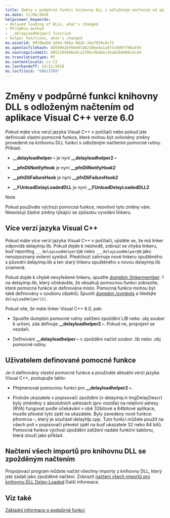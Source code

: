 ```yaml
---
title: Změny v podpůrné funkci knihovny DLL s odloženým načtením od aplikace Visual C++ verze 6.0
ms.date: 11/04/2016
helpviewer_keywords:
- delayed loading of DLLs, what's changed
- PFromRva method
- __delayLoadHelper2 function
- helper functions, what's changed
ms.assetid: 99f0be69-105d-49ba-8dd5-3be7939c0c72
ms.openlocfilehash: 8d50962bf66e07d6238be4a1a973c9d9ff06a556
ms.sourcegitcommit: 6052185696adca270bc9bdbec45a626dd89cdcdd
ms.translationtype: MT
ms.contentlocale: cs-CZ
ms.lasthandoff: 10/31/2018
ms.locfileid: "50613769"
---
```

# <a name="changes-in-the-dll-delayed-loading-helper-function-since-visual-c-60"></a>Změny v podpůrné funkci knihovny DLL s odloženým načtením od aplikace Visual C++ verze 6.0

Pokud máte více verzí jazyka Visual C++ v počítači nebo pokud jste definovali vlastní pomocné funkce, které mohou být ovlivněny změny provedené na knihovnu DLL funkci s odloženým načtením pomocné rutiny. Příklad:

- **__delayloadhelper –** je nyní **__delayloadhelper2 –**

- **__pfnDliNotifyHook** je nyní **__pfnDliNotifyHook2**

- **__pfnDliFailureHook** je nyní **__pfnDliFailureHook2**

- **__FUnloadDelayLoadedDLL** je nyní **__FUnloadDelayLoadedDLL2**

> [!NOTE]
>  Pokud používáte výchozí pomocná funkce, neovlivní tyto změny vám. Neexistují žádné změny týkající se způsobu vyvolání linkeru.

## <a name="multiple-versions-of-visual-c"></a>Více verzí jazyka Visual C++

Pokud máte více verzí jazyka Visual C++ v počítači, ujistěte se, že má linker odpovídá delayimp.lib. Pokud dojde k neshodě, zobrazí se chyba linkeru, buď reporting `___delayLoadHelper2@8` nebo `___delayLoadHelper@8` jako nerozpoznaný externí symbol. Předchozí zahrnuje nové linkeru spuštěného s původní delayimp.lib a ten starý linkeru spuštěného s novou delayimp.lib znamená.

Pokud dojde k chybě nevyřešené linkeru, spusťte [dumpbin /linkermember](../../build/reference/linkermember.md): 1 na delayimp.lib, který očekáváte, že obsahují pomocnou funkci zobrazíte, které pomocná funkce je definována místo. Pomocná funkce mohou být také definovány v souboru objektů; Spustit [dumpbin /symbols](../../build/reference/symbols.md) a hledejte `delayLoadHelper(2)`.

Pokud víte, že máte linker Visual C++ 6.0, pak:

- Spusťte dumpbin pomocné rutiny zatížení zpoždění LIB nebo .obj soubor k určení, zda definuje **__delayloadhelper2 –**. Pokud ne, propojení se nezdaří.

- Definování **__delayloadhelper –** v zpoždění načíst soubor .lib nebo .obj pomocné rutiny.

## <a name="user-defined-helper-function"></a>Uživatelem definované pomocné funkce

Je-li definovány vlastní pomocné funkce a používáte aktuální verzi jazyka Visual C++, postupujte takto:

- Přejmenovat pomocnou funkci pro **__delayloadhelper2 –**.

- Protože ukazatele v popisovači zpoždění (v delayimp.h ImgDelayDescr) byly změněny z absolutních adresách (pro vozidla) na relativní adresy (RVA) fungovat podle očekávání v obě 32bitové a 64bitové aplikace, musíte převést tyto zpět na ukazatele. Byly zavedeny nové funkce: pfromrva –, který je součástí delayhlp.cpp. Tuto funkci můžete použít na všech polí v popisovači převést zpět na buď ukazatele 32 nebo 64 bitů. Pomocná funkce výchozí zpoždění zatížení nadále funkční šablonu, která slouží jako příklad.

## <a name="load-all-imports-for-a-delay-loaded-dll"></a>Načtení všech importů pro knihovnu DLL se zpožděným načtením

Propojovací program můžete načíst všechny importy z knihovny DLL, který jste zadali jako zpožděné načtení. Zobrazit [načtení všech importů pro knihovnu DLL Delay-Loaded](../../build/reference/loading-all-imports-for-a-delay-loaded-dll.md) Další informace.

## <a name="see-also"></a>Viz také

[Základní informace o podpůrné funkci](understanding-the-helper-function.md)